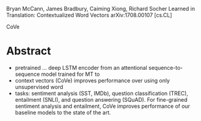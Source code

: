 Bryan McCann, James Bradbury, Caiming Xiong, Richard Socher
Learned in Translation: Contextualized Word Vectors
arXiv:1708.00107 [cs.CL]

CoVe

# Abstract

* pretrained ... deep LSTM encoder 
  from an attentional sequence-to-sequence model trained for MT to
* context vectors (CoVe) improves performance over using only unsupervised word
* tasks: sentiment analysis (SST, IMDb), question classification (TREC),
  entailment (SNLI), and question answering (SQuAD). For fine-grained sentiment
  analysis and entailment, CoVe improves performance of our baseline models to
  the state of the art. 
